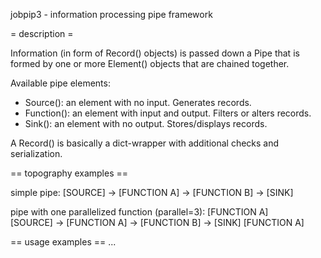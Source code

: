 
jobpip3 - information processing pipe framework



= description =

Information (in form of Record() objects) is passed down a Pipe that is
formed by one or more Element() objects that are chained together.

Available pipe elements:
- Source(): an element with no input. Generates records.
- Function(): an element with input and output. Filters or alters records.
- Sink(): an element with no output. Stores/displays records.

A Record() is basically a dict-wrapper with additional checks and serialization.


== topography examples ==

simple pipe:
[SOURCE] -> [FUNCTION A] -> [FUNCTION B] -> [SINK]


pipe with one parallelized function (parallel=3):
            [FUNCTION A]            
[SOURCE] -> [FUNCTION A] -> [FUNCTION B] -> [SINK]
            [FUNCTION A]



== usage examples ==
...

